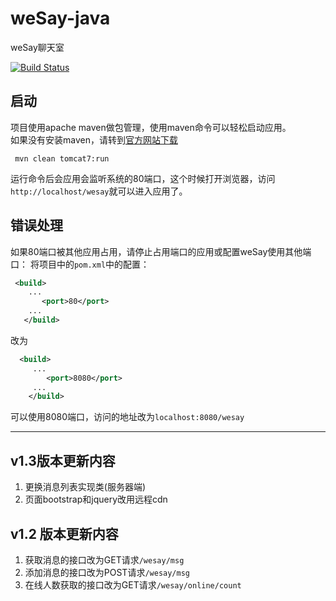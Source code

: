 # weSay-java

weSay聊天室

[![Build Status](https://travis-ci.org/Sod-Momas/weSay-java.svg?branch=master)](https://travis-ci.org/Sod-Momas/weSay-java)

## 启动
项目使用apache maven做包管理，使用maven命令可以轻松启动应用。  
如果没有安装maven，请转到[官方网站下载](http://maven.apache.org/download.cgi)

```
 mvn clean tomcat7:run
```
 运行命令后会应用会监听系统的80端口，这个时候打开浏览器，访问`http://localhost/wesay`就可以进入应用了。  
 
## 错误处理

 如果80端口被其他应用占用，请停止占用端口的应用或配置weSay使用其他端口：
 将项目中的`pom.xml`中的配置：
 
 ```xml
  <build>
     ...
        <port>80</port>
     ...
    </build>
```

改为

```xml
  <build>
     ...
        <port>8080</port>
     ...
    </build>
```

可以使用8080端口，访问的地址改为`localhost:8080/wesay`

 - - -
 
## v1.3版本更新内容

1. 更换消息列表实现类(服务器端)
2. 页面bootstrap和jquery改用远程cdn

## v1.2 版本更新内容
1. 获取消息的接口改为GET请求`/wesay/msg`
2. 添加消息的接口改为POST请求`/wesay/msg`
3. 在线人数获取的接口改为GET请求`/wesay/online/count`